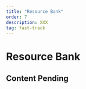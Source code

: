 ```yaml
---
title: "Resource Bank"
order: 7
description: XXX
tag: fast-track
---
```


# Resource Bank

## Content Pending
